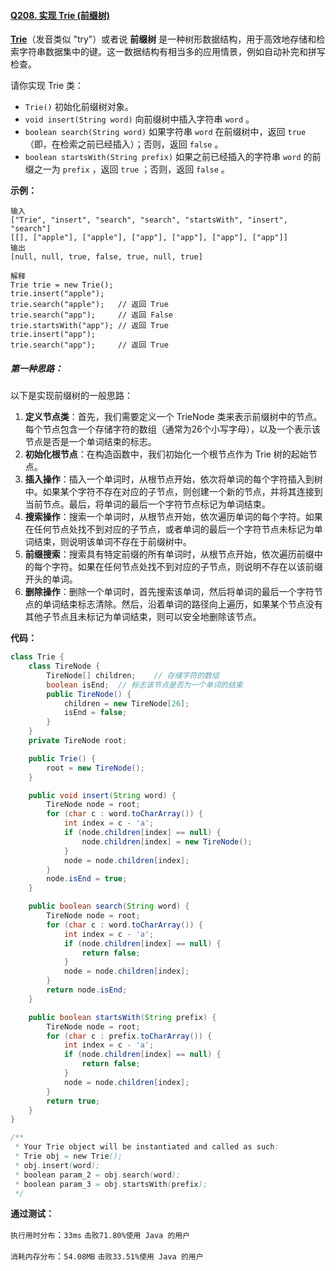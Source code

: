 #### [Q208. 实现 Trie (前缀树)](https://leetcode.cn/problems/implement-trie-prefix-tree/description/?envType=study-plan-v2&envId=top-100-liked)

**[Trie](https://baike.baidu.com/item/字典树/9825209?fr=aladdin)**（发音类似 "try"）或者说 **前缀树** 是一种树形数据结构，用于高效地存储和检索字符串数据集中的键。这一数据结构有相当多的应用情景，例如自动补完和拼写检查。

请你实现 Trie 类：

- `Trie()` 初始化前缀树对象。
- `void insert(String word)` 向前缀树中插入字符串 `word` 。
- `boolean search(String word)` 如果字符串 `word` 在前缀树中，返回 `true`（即，在检索之前已经插入）；否则，返回 `false` 。
- `boolean startsWith(String prefix)` 如果之前已经插入的字符串 `word` 的前缀之一为 `prefix` ，返回 `true` ；否则，返回 `false` 。



**示例：**

```
输入
["Trie", "insert", "search", "search", "startsWith", "insert", "search"]
[[], ["apple"], ["apple"], ["app"], ["app"], ["app"], ["app"]]
输出
[null, null, true, false, true, null, true]

解释
Trie trie = new Trie();
trie.insert("apple");
trie.search("apple");   // 返回 True
trie.search("app");     // 返回 False
trie.startsWith("app"); // 返回 True
trie.insert("app");
trie.search("app");     // 返回 True
```

 

##### 第一种思路：

以下是实现前缀树的一般思路：

1. **定义节点类**：首先，我们需要定义一个 TrieNode 类来表示前缀树中的节点。每个节点包含一个存储字符的数组（通常为26个小写字母），以及一个表示该节点是否是一个单词结束的标志。
2. **初始化根节点**：在构造函数中，我们初始化一个根节点作为 Trie 树的起始节点。
3. **插入操作**：插入一个单词时，从根节点开始，依次将单词的每个字符插入到树中。如果某个字符不存在对应的子节点，则创建一个新的节点，并将其连接到当前节点。最后，将单词的最后一个字符节点标记为单词结束。
4. **搜索操作**：搜索一个单词时，从根节点开始，依次遍历单词的每个字符。如果在任何节点处找不到对应的子节点，或者单词的最后一个字符节点未标记为单词结束，则说明该单词不存在于前缀树中。
5. **前缀搜索**：搜索具有特定前缀的所有单词时，从根节点开始，依次遍历前缀中的每个字符。如果在任何节点处找不到对应的子节点，则说明不存在以该前缀开头的单词。
6. **删除操作**：删除一个单词时，首先搜索该单词，然后将单词的最后一个字符节点的单词结束标志清除。然后，沿着单词的路径向上遍历，如果某个节点没有其他子节点且未标记为单词结束，则可以安全地删除该节点。



**代码：**

```java
class Trie {
    class TireNode {
        TireNode[] children;    // 存储字符的数组
        boolean isEnd;  // 标志该节点是否为一个单词的结束
        public TireNode() {
            children = new TireNode[26];
            isEnd = false;
        }
    }
    private TireNode root;

    public Trie() {
        root = new TireNode();
    }

    public void insert(String word) {
        TireNode node = root;
        for (char c : word.toCharArray()) {
            int index = c - 'a';
            if (node.children[index] == null) {
                node.children[index] = new TireNode();
            }
            node = node.children[index];
        }
        node.isEnd = true;
    }

    public boolean search(String word) {
        TireNode node = root;
        for (char c : word.toCharArray()) {
            int index = c - 'a';
            if (node.children[index] == null) {
                return false;
            }
            node = node.children[index];
        }
        return node.isEnd;
    }

    public boolean startsWith(String prefix) {
        TireNode node = root;
        for (char c : prefix.toCharArray()) {
            int index = c - 'a';
            if (node.children[index] == null) {
                return false;
            }
            node = node.children[index];
        }
        return true;
    }
}

/**
 * Your Trie object will be instantiated and called as such:
 * Trie obj = new Trie();
 * obj.insert(word);
 * boolean param_2 = obj.search(word);
 * boolean param_3 = obj.startsWith(prefix);
 */
```

**通过测试：**

`执行用时分布`：`33ms`			`击败71.80%使用 Java 的用户`

`消耗内存分布`：`54.08MB`	`击败33.51%使用 Java 的用户`